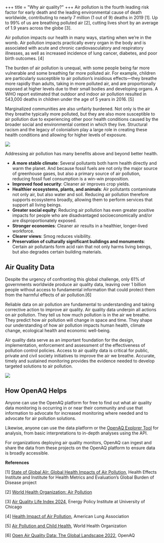 +++
title = "Why air quality?"
+++
Air pollution is the fourth leading risk factor for early death and the leading environmental cause of death worldwide, contributing to nearly 7 million (1 out of 9) deaths in 2019 \[1]. Up to 99% of us are breathing polluted air \[2], cutting lives short by an average of 1.9 years across the globe \[3].

Air pollution impacts our health in many ways, starting when we’re in the womb. Air pollution impacts practically every organ in the body and is associated with acute and chronic cardiovasculatory and  respiratory illnesses, as well as increased incidence of lung cancer, diabetes, and poor birth outcomes. \[4]

The burden of air pollution is unequal, with some people being far more vulnerable and some breathing far more polluted air. For example, children are particularly susceptible to air pollution’s insidious effects—they breathe more rapidly than adults, taking in more polluted air, and are proportionally exposed at higher levels due to their small bodies and developing organs. A WHO report estimated that outdoor and indoor air pollution resulted in 543,000 deaths in children under the age of 5 years in 2016. \[5]

Marginalized communities are also unfairly burdened. Not only is the air they breathe typically more polluted, but they are also more susceptible to air pollution due to experiencing other poor health conditions caused by the broader social and environmental context in which they live. Structural racism and the legacy of colonialism play a large role in creating these health conditions and allowing for higher levels of exposure. 

![](/uploads/smokestacks.webp)

Addressing air pollution has many benefits above and beyond better health. 

* **A more stable climate**: Several pollutants both harm health directly and warm the planet. And because fossil fuels are not only the major source of greenhouse gases, but also a primary source of air pollution, reducing fossil fuel consumption is a win-win proposition. 
* **Improved food security**: Cleaner air improves crop yields.
* **Healthier ecosystems, plants, and animals**: Air pollutants contaminate not only air, but also water and soil. Reducing air pollution therefore supports ecosystems broadly, allowing them to perform services that support all living beings.
* **Greater social equity**: Reducing air pollution has even greater positive impacts for people who are disadvantaged socioeconomically and/or are disproportionately exposed.
* **Stronger economies**: Cleaner air results in a healthier, longer-lived workforce.
* **Clearer views**: Smog reduces visibility.
* **Preservation of culturally significant buildings and monuments**: Certain air pollutants form acid rain that not only harms living beings, but also degrades certain building materials.

## Air Quality Data

Despite the urgency of confronting this global challenge, only 61% of governments worldwide produce air quality data, leaving over 1 billion people without access to fundamental information that could protect them from the harmful effects of air pollution.\[6]

Reliable data on air pollution are fundamental to understanding and taking corrective action to improve air quality. Air quality data underpin all actions on air pollution. They tell us how much pollution is in the air we breathe. They predict how air pollution will change in space and time. They shape our understanding of how air pollution impacts human health, climate change, ecological health and economic well-being. 

Air quality data serve as an important foundation for the design, implementation, enforcement and assessment of the effectiveness of pollution control policies. Access to air quality data is critical for public, private and civil society initiatives to improve the air we breathe. Accurate, timely and sustained monitoring provides the evidence needed to develop targeted solutions to air pollution. 

![](/uploads/monitor.webp)

## How OpenAQ Helps

Anyone can use the OpenAQ platform for free to find out what air quality data monitoring is occurring in or near their community and use that information to advocate for increased monitoring where needed and to advocate for air pollution solutions.

Likewise, anyone can use the data platform or the [OpenAQ Explorer Tool](https://explore.openaq.org/) for analysis, from basic interpretations to in-depth analyses using the API. 

For organizations deploying air quality monitors, OpenAQ can ingest and share the data from these projects on the OpenAQ platform to ensure data is broadly accessible.

**R﻿eferences**

\[1] [State of Global AIr: Global Health Impacts of Air Pollution](https://www.stateofglobalair.org/health/global#Millions-deaths), Health Effects Institute and Institute for Health Metrics and Evaluation’s Global Burden of Disease project 

\[2] [World Health Organization: Air Pollution](https://www.who.int/health-topics/air-pollution#tab=tab_1)

\[3] [Air Quality Life Index 2024](https://aqli.epic.uchicago.edu/news/air-pollution-remains-the-greatest-external-risk-to-human-health-as-most-countries-fail-to-set-or-meet-their-own-standards-for-clean-air/?mc_cid=70fac43a52&mc_eid=a14722961c), Energy Policy Institute at University of Chicago

\[4] [Health Impact of Air Pollution](https://www.lung.org/research/sota/health-risks), American Lung Association

\[5] [Air Pollution and Child Health](https://iris.who.int/bitstream/handle/10665/275545/WHO-CED-PHE-18.01-eng.pdf?ua=1), World Health Organization

\[6] [Open Air Quality Data: The Global Landscape 2022](https://openaq.org/about/initiatives/publications/), OpenAQ
